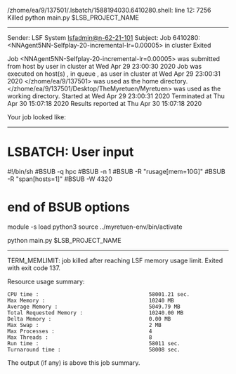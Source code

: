 /zhome/ea/9/137501/.lsbatch/1588194030.6410280.shell: line 12:  7256 Killed                  python main.py $LSB_PROJECT_NAME

------------------------------------------------------------
Sender: LSF System <lsfadmin@n-62-21-101>
Subject: Job 6410280: <NNAgent5NN-Selfplay-20-incremental-lr=0.00005> in cluster <dcc> Exited

Job <NNAgent5NN-Selfplay-20-incremental-lr=0.00005> was submitted from host <n-62-30-6> by user <s183914> in cluster <dcc> at Wed Apr 29 23:00:30 2020
Job was executed on host(s) <n-62-21-101>, in queue <hpc>, as user <s183914> in cluster <dcc> at Wed Apr 29 23:00:31 2020
</zhome/ea/9/137501> was used as the home directory.
</zhome/ea/9/137501/Desktop/TheMyretuen/Myretuen> was used as the working directory.
Started at Wed Apr 29 23:00:31 2020
Terminated at Thu Apr 30 15:07:18 2020
Results reported at Thu Apr 30 15:07:18 2020

Your job looked like:

------------------------------------------------------------
# LSBATCH: User input
#!/bin/sh
#BSUB -q hpc
#BSUB -n 1
#BSUB -R "rusage[mem=10G]"
#BSUB -R "span[hosts=1]"
#BSUB -W 4320
# end of BSUB options

module -s load python3
source ../myretuen-env/bin/activate

python main.py $LSB_PROJECT_NAME


------------------------------------------------------------

TERM_MEMLIMIT: job killed after reaching LSF memory usage limit.
Exited with exit code 137.

Resource usage summary:

    CPU time :                                   58001.21 sec.
    Max Memory :                                 10240 MB
    Average Memory :                             5049.79 MB
    Total Requested Memory :                     10240.00 MB
    Delta Memory :                               0.00 MB
    Max Swap :                                   2 MB
    Max Processes :                              4
    Max Threads :                                8
    Run time :                                   58011 sec.
    Turnaround time :                            58008 sec.

The output (if any) is above this job summary.

